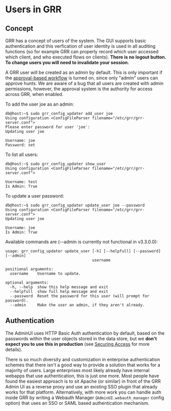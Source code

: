 # Users in GRR

## Concept

GRR has a concept of users of the system. The GUI supports basic authentication and this verfication of user identity is used in all auditing functions (so for example GRR can properly record which user accessed which client, and who executed flows on clients). **There is no logout button. To change users you will need to invalidate your session.**

A GRR user will be created as an admin by default. This is only important if the [approval-based workflow](../approval-based-auditing.md) is turned on, since only "admin" users can approve hunts. We are aware of a bug that all users are created with admin permissions, however, the approval system is the authority for access across GRR, when enabled.  

To add the user joe as an admin:

```   
db@host:~$ sudo grr_config_updater add_user joe
Using configuration <ConfigFileParser filename="/etc/grr/grr-server.conf">
Please enter password for user 'joe':
Updating user joe

Username: joe
Password: set
```

To list all users:

```
db@host:~$ sudo grr_config_updater show_user
Using configuration <ConfigFileParser filename="/etc/grr/grr-server.conf">

Username: test
Is Admin: True
```

To update a user password:

```
db@host:~$ sudo grr_config_updater update_user joe --password
Using configuration <ConfigFileParser filename="/etc/grr/grr-server.conf">
Updating user joe

Username: joe
Is Admin: True
```
Available commands are (--admin is currently not functional in v3.3.0.0):

```
usage: grr_config_updater update_user [-h] [--helpfull] [--password] [--admin]
                                      username

positional arguments:
  username    Username to update.

optional arguments:
  -h, --help  show this help message and exit
  --helpfull  show full help message and exit
  --password  Reset the password for this user (will prompt for password).
  --admin     Make the user an admin, if they aren't already.
```
## Authentication

The AdminUI uses HTTP Basic Auth authentication by default, based on the passwords within
the user objects stored in the data store, but we **don't expect you to use this
in production** (see [Securing Access](../../installing-grr-server/securing-access.md) for more details).

There is so much diversity and customization in enterprise
authentication schemes that there isn't a good way to provide a solution that
works for a majority of users. Large enterprises most likely already have internal webapps
that use authentication, this is just one more. Most people have found the
easiest approach is to sit Apache (or similar) in front of the GRR Admin UI as
a reverse proxy and use an existing SSO plugin that already works for that
platform. Alternatively, with more work you can handle auth inside GRR by
writing a Webauth Manager (`AdminUI.webauth_manager` config option) that uses an
SSO or SAML based authentication mechanism.
